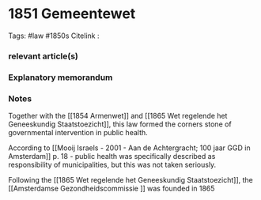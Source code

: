 # 1851 Gemeentewet
Tags: #law #1850s
Citelink :


### relevant article(s)

### Explanatory memorandum

### Notes

Together with the [[1854 Armenwet]] and [[1865 Wet regelende het Geneeskundig Staatstoezicht]], this law formed the corners stone of governmental intervention in public health.

According to [[Mooij Israels - 2001 - Aan de Achtergracht; 100 jaar GGD in Amsterdam]] p. 18 - public health was specifically described as responsibility of municipalities, but this was not taken seriously.

Following the [[1865 Wet regelende het Geneeskundig Staatstoezicht]], the [[Amsterdamse Gezondheidscommissie ]] was founded in 1865

